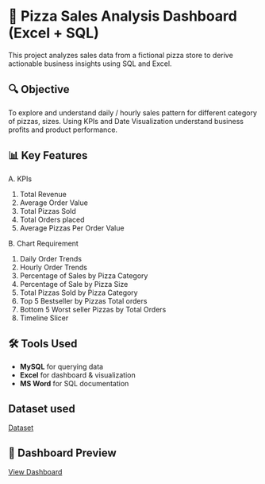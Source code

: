 # 🍕 Pizza Sales Analysis Dashboard (Excel + SQL)
This project analyzes sales data from a fictional pizza store to derive actionable business insights using SQL and Excel.

## 🔍 Objective
To explore and understand daily / hourly sales pattern for different category of pizzas, sizes. Using KPIs and Date Visualization understand business profits and product performance.

## 📊 Key Features
A. KPIs
1. Total Revenue
2. Average Order Value
3. Total Pizzas Sold
4. Total Orders placed
5. Average Pizzas Per Order Value

B. Chart Requirement
1.	Daily Order Trends
2.	Hourly Order Trends
3.	Percentage of Sales by Pizza Category
4.	Percentage of Sale by Pizza Size
5.	Total Pizzas Sold by Pizza Category
6.	Top 5 Bestseller by Pizzas Total orders 
7.	Bottom 5 Worst seller Pizzas by Total Orders
8.	Timeline Slicer

## 🛠 Tools Used

- **MySQL** for querying data
- **Excel** for dashboard & visualization
- **MS Word** for SQL documentation

## Dataset used
<a href="[https://github.com/fromciviltodata/project-pizza-sales-kpi-dashboard/blob/main/project_pizza_sales_excel.xlsx](https://github.com/fromciviltodata/project-pizza-sales-kpi-dashboard/blob/main/project_pizza_sales_excel.xlsx)">Dataset</a>

## 📸 Dashboard Preview
<a href="https://github.com/fromciviltodata/project-pizza-sales-kpi-dashboard/blob/main/dahsboard_image.JPG">View Dashboard</a>

